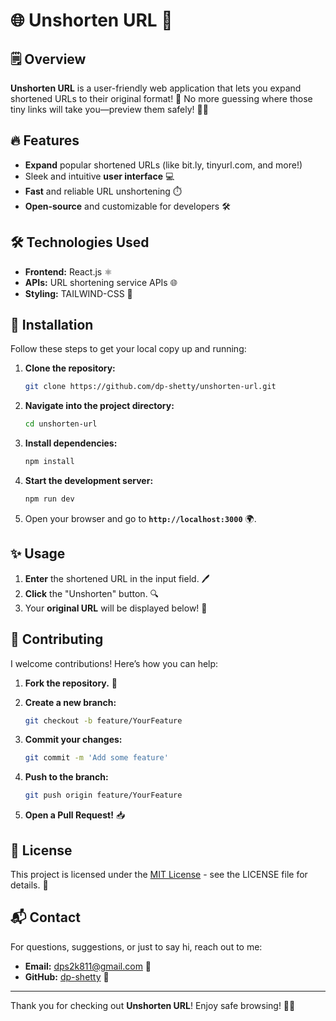 
# 🌐 Unshorten URL 🚀

## 🗒️ Overview

**Unshorten URL** is a user-friendly web application that lets you expand shortened URLs to their original format! 🌟 No more guessing where those tiny links will take you—preview them safely! 🔗✨

## 🔥 Features

- **Expand** popular shortened URLs (like bit.ly, tinyurl.com, and more!)
- Sleek and intuitive **user interface** 💻
- **Fast** and reliable URL unshortening ⏱️
- **Open-source** and customizable for developers 🛠️

## 🛠️ Technologies Used

- **Frontend:** React.js ⚛️
- **APIs:** URL shortening service APIs 🌐
- **Styling:** TAILWIND-CSS 🎨

## 🚀 Installation

Follow these steps to get your local copy up and running:

1. **Clone the repository:**
   ```bash
   git clone https://github.com/dp-shetty/unshorten-url.git
   ```

2. **Navigate into the project directory:**
   ```bash
   cd unshorten-url
   ```

3. **Install dependencies:**
   ```bash
   npm install
   ```

4. **Start the development server:**
   ```bash
   npm run dev
   ```

5. Open your browser and go to **`http://localhost:3000`** 🌍.

## ✨ Usage

1. **Enter** the shortened URL in the input field. 🖊️
2. **Click** the "Unshorten" button. 🔍
3. Your **original URL** will be displayed below! 🎉

## 🤝 Contributing

I welcome contributions! Here’s how you can help:

1. **Fork the repository.** 🍴
2. **Create a new branch:**
   ```bash
   git checkout -b feature/YourFeature
   ```

3. **Commit your changes:**
   ```bash
   git commit -m 'Add some feature'
   ```

4. **Push to the branch:**
   ```bash
   git push origin feature/YourFeature
   ```

5. **Open a Pull Request!** 📥

## 📝 License

This project is licensed under the [MIT License](LICENSE) - see the LICENSE file for details. 📜

## 📬 Contact

For questions, suggestions, or just to say hi, reach out to me:

- **Email:** [dps2k811@gmail.com](mailto:dps2k811@gmail.com) 📧
- **GitHub:** [dp-shetty](https://github.com/dp-shetty) 👤

---

Thank you for checking out **Unshorten URL**! Enjoy safe browsing! 🌟🔗